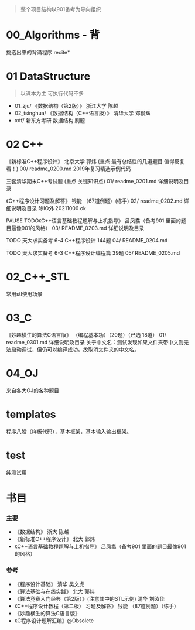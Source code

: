 >整个项目结构以901备考为导向组织
# 00_Algorithms - 背
挑选出来的背诵程序
recite*

# 01 DataStructure
>以课本为主 可执行代码不多
- 01_zju/        《数据结构（第2版）》 浙江大学 陈越
- 02_tsinghua/   《数据结构（C++语言版）》 清华大学 邓俊辉
- xdf/        新东方考研 数据结构 刷题

# 02 C++
《新标准C++程序设计》 北京大学 郭炜 (重点 最有总结性的几道题目 值得反复看！)
00/ readme_0200.md 2019年复习精选示例代码

三套清华期末C++考试题 (重点 关键知识点)
01/ readme_0201.md 详细说明及目录

《C++程序设计习题及解答》 钱能 （67道例题）(练手)
02/ readme_0202.md 详细说明及目录
除IO外 20211006 ok

PAUSE TODO《C++语言基础教程题解与上机指导》 吕凤翥（备考901 里面的题目最像901的风格）
03/ README_0203.md 详细说明及目录

TODO 天大求实备考 6-4 C++程序设计 144题 
04/ README_0204.md 

TODO 天大求实备考 6-3 C++程序设计编程篇 39题
05/ README_0205.md

# 02_C++_STL
常用stl使用场景

# 03_C
《妙趣横生的算法C语言版》 （编程基本功）（20题）（已选 18道）
01/ readme_0301.md 详细说明及目录
关于中文名：测试发现如果文件夹带中文则无法启动调试，但仍可以编译成功。故取消文件夹的中文名。

# 04_OJ  
来自各大OJ的各种题目

# templates
程序八股（样板代码），基本框架，基本输入输出框架。

# test
纯测试用

# 书目
### 主要
- 《数据结构》 浙大 陈越
- 《新标准C++程序设计》 北大 郭炜
- 《C++语言基础教程题解与上机指导》 吕凤翥（备考901 里面的题目最像901的风格） 
### 参考
- 《程序设计基础》 清华 吴文虎  
- 《算法基础与在线实践》 北大 郭炜  
- 《算法竞赛入门经典（第2版）》(注意其中的STL示例) 清华 刘汝佳
- 《C++程序设计教程（第二版） 习题及解答》 钱能 （87道例题）（练手）
- 《妙趣横生的算法C语言版》
- 《C程序设计题解汇编》@Obsolete
